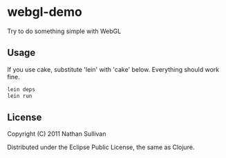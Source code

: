 # webgl-demo

Try to do something simple with WebGL

## Usage

If you use cake, substitute 'lein' with 'cake' below. Everything should work fine.

```bash
lein deps
lein run
```

## License

Copyright (C) 2011 Nathan Sullivan

Distributed under the Eclipse Public License, the same as Clojure.

